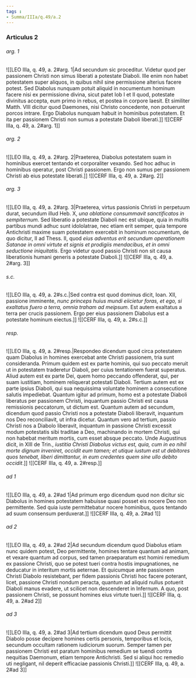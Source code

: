 ```yaml
---
tags : 
- Summa/IIIa/q.49/a.2
---
```


### Articulus 2

###### arg. 1
![[LEO IIIa, q. 49, a. 2#arg. 1|Ad secundum sic proceditur. Videtur quod per passionem Christi non simus liberati a potestate Diaboli. Ille enim non habet potestatem super aliquos, in quibus nihil sine permissione alterius facere potest. Sed Diabolus nunquam potuit aliquid in nocumentum hominum facere nisi ex permissione divina, sicut patet Iob I et II quod, potestate divinitus accepta, eum primo in rebus, et postea in corpore laesit. Et similiter Matth. VIII dicitur quod Daemones, nisi Christo concedente, non potuerunt porcos intrare. Ergo Diabolus nunquam habuit in hominibus potestatem. Et ita per passionem Christi non sumus a potestate Diaboli liberati.]]
![[CERF IIIa, q. 49, a. 2#arg. 1]]

###### arg. 2
![[LEO IIIa, q. 49, a. 2#arg. 2|Praeterea, Diabolus potestatem suam in hominibus exercet tentando et corporaliter vexando. Sed hoc adhuc in hominibus operatur, post Christi passionem. Ergo non sumus per passionem Christi ab eius potestate liberati.]]
![[CERF IIIa, q. 49, a. 2#arg. 2]]

###### arg. 3
![[LEO IIIa, q. 49, a. 2#arg. 3|Praeterea, virtus passionis Christi in perpetuum durat, secundum illud Heb. X, *una oblatione consummavit sanctificatos in sempiternum*. Sed liberatio a potestate Diaboli nec est ubique, quia in multis partibus mundi adhuc sunt idololatrae, nec etiam erit semper, quia tempore Antichristi maxime suam potestatem exercebit in hominum nocumentum, de quo dicitur, II ad Thess. II, quod *eius adventus erit secundum operationem Satanae in omni virtute et signis et prodigiis mendacibus, et in omni seductione iniquitatis*. Ergo videtur quod passio Christi non sit causa liberationis humani generis a potestate Diaboli.]]
![[CERF IIIa, q. 49, a. 2#arg. 3]]

###### s.c.
![[LEO IIIa, q. 49, a. 2#s.c.|Sed contra est quod dominus dicit, Ioan. XII, passione imminente, *nunc princeps huius mundi eiicietur foras, et ego, si exaltatus fuero a terra, omnia traham ad meipsum*. Est autem exaltatus a terra per crucis passionem. Ergo per eius passionem Diabolus est a potestate hominum eiectus.]]
![[CERF IIIa, q. 49, a. 2#s.c.]]

###### resp.
![[LEO IIIa, q. 49, a. 2#resp.|Respondeo dicendum quod circa potestatem quam Diabolus in homines exercebat ante Christi passionem, tria sunt consideranda. Primum quidem est ex parte hominis, qui suo peccato meruit ut in potestatem traderetur Diaboli, per cuius tentationem fuerat superatus. Aliud autem est ex parte Dei, quem homo peccando offenderat, qui, per suam iustitiam, hominem reliquerat potestati Diaboli. Tertium autem est ex parte ipsius Diaboli, qui sua nequissima voluntate hominem a consecutione salutis impediebat. Quantum igitur ad primum, homo est a potestate Diaboli liberatus per passionem Christi, inquantum passio Christi est causa remissionis peccatorum, ut dictum est. Quantum autem ad secundum, dicendum quod passio Christi nos a potestate Diaboli liberavit, inquantum nos Deo reconciliavit, ut infra dicetur. Quantum vero ad tertium, passio Christi nos a Diabolo liberavit, inquantum in passione Christi excessit modum potestatis sibi traditae a Deo, machinando in mortem Christi, qui non habebat meritum mortis, cum esset absque peccato. Unde Augustinus dicit, in XIII de Trin., *iustitia Christi Diabolus victus est, quia, cum in eo nihil morte dignum inveniret, occidit eum tamen; et utique iustum est ut debitores quos tenebat, liberi dimittantur, in eum credentes quem sine ullo debito occidit*.]]
![[CERF IIIa, q. 49, a. 2#resp.]]

###### ad 1
![[LEO IIIa, q. 49, a. 2#ad 1|Ad primum ergo dicendum quod non dicitur sic Diabolus in homines potestatem habuisse quasi posset eis nocere Deo non permittente. Sed quia iuste permittebatur nocere hominibus, quos tentando ad suum consensum perduxerat.]]
![[CERF IIIa, q. 49, a. 2#ad 1]]

###### ad 2
![[LEO IIIa, q. 49, a. 2#ad 2|Ad secundum dicendum quod Diabolus etiam nunc quidem potest, Deo permittente, homines tentare quantum ad animam, et vexare quantum ad corpus, sed tamen praeparatum est homini remedium ex passione Christi, quo se potest tueri contra hostis impugnationes, ne deducatur in interitum mortis aeternae. Et quicumque ante passionem Christi Diabolo resistebant, per fidem passionis Christi hoc facere poterant, licet, passione Christi nondum peracta, quantum ad aliquid nullus potuerit Diaboli manus evadere, ut scilicet non descenderet in Infernum. A quo, post passionem Christi, se possunt homines eius virtute tueri.]]
![[CERF IIIa, q. 49, a. 2#ad 2]]

###### ad 3
![[LEO IIIa, q. 49, a. 2#ad 3|Ad tertium dicendum quod Deus permittit Diabolo posse decipere homines certis personis, temporibus et locis, secundum occultam rationem iudiciorum suorum. Semper tamen per passionem Christi est paratum hominibus remedium se tuendi contra nequitias Daemonum, etiam tempore Antichristi. Sed si aliqui hoc remedio uti negligant, nil deperit efficaciae passionis Christi.]]
![[CERF IIIa, q. 49, a. 2#ad 3]]

